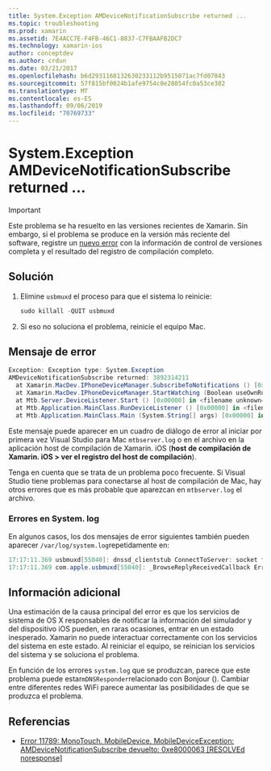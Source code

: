 ```yaml
---
title: System.Exception AMDeviceNotificationSubscribe returned ...
ms.topic: troubleshooting
ms.prod: xamarin
ms.assetid: 7E4ACC7E-F4FB-46C1-8837-C7FBAAFB2DC7
ms.technology: xamarin-ios
author: conceptdev
ms.author: crdun
ms.date: 03/21/2017
ms.openlocfilehash: b6d2931168132630233112b9515071ac7fd07843
ms.sourcegitcommit: 57f815bf0024b1afe9754c0e28054fc0a53ce302
ms.translationtype: MT
ms.contentlocale: es-ES
ms.lasthandoff: 09/06/2019
ms.locfileid: "70769733"
---
```

# <a name="systemexception-amdevicenotificationsubscribe-returned-"></a>System.Exception AMDeviceNotificationSubscribe returned ...

> [!IMPORTANT]
> Este problema se ha resuelto en las versiones recientes de Xamarin. Sin embargo, si el problema se produce en la versión más reciente del software, registre un [nuevo error](~/cross-platform/troubleshooting/questions/howto-file-bug.md) con la información de control de versiones completa y el resultado del registro de compilación completo.

## <a name="fix"></a>Solución

1. Elimine `usbmuxd` el proceso para que el sistema lo reinicie:

    ```csharp
    sudo killall -QUIT usbmuxd
    ```

2. Si eso no soluciona el problema, reinicie el equipo Mac.

## <a name="error-message"></a>Mensaje de error

```csharp
Exception: Exception type: System.Exception
AMDeviceNotificationSubscribe returned: 3892314211
  at Xamarin.MacDev.IPhoneDeviceManager.SubscribeToNotifications () [0x00000] in <filename unknown="">:0
  at Xamarin.MacDev.IPhoneDeviceManager.StartWatching (Boolean useOwnRunloop) [0x00000] in <filename unknown="">:0
  at Mtb.Server.DeviceListener.Start () [0x00000] in <filename unknown="">:0
  at Mtb.Application.MainClass.RunDeviceListener () [0x00000] in <filename unknown="">:0
  at Mtb.Application.MainClass.Main (System.String[] args) [0x00000] in <filename unknown="">:0
```

Este mensaje puede aparecer en un cuadro de diálogo de error al iniciar por primera vez Visual Studio para Mac `mtbserver.log` o en el archivo en la aplicación host de compilación de Xamarin. iOS (**host de compilación de Xamarin. iOS > ver el registro del host de compilación**).

Tenga en cuenta que se trata de un problema poco frecuente. Si Visual Studio tiene problemas para conectarse al host de compilación de Mac, hay otros errores que es más probable que aparezcan en `mtbserver.log` el archivo.

### <a name="errors-in-systemlog"></a>Errores en System. log

En algunos casos, los dos mensajes de error siguientes también pueden aparecer `/var/log/system.log`repetidamente en:

```csharp
17:17:11.369 usbmuxd[55040]: dnssd_clientstub ConnectToServer: socket failed 24 Too many open files
17:17:11.369 com.apple.usbmuxd[55040]: _BrowseReplyReceivedCallback Error doing DNSServiceResolve(): -65539
```

## <a name="additional-information"></a>Información adicional

Una estimación de la causa principal del error es que los servicios de sistema de OS X responsables de notificar la información del simulador y del dispositivo iOS pueden, en raras ocasiones, entrar en un estado inesperado. Xamarin no puede interactuar correctamente con los servicios del sistema en este estado. Al reiniciar el equipo, se reinician los servicios del sistema y se soluciona el problema.

En función de los errores `system.log` que se produzcan, parece que este problema puede estar`mDNSResponder`relacionado con Bonjour (). Cambiar entre diferentes redes WiFi parece aumentar las posibilidades de que se produzca el problema.

## <a name="references"></a>Referencias

* [Error 11789: MonoTouch. MobileDevice. MobileDeviceException: AMDeviceNotificationSubscribe devuelto: 0xe8000063 [RESOLVEd noresponse]](https://bugzilla.xamarin.com/show_bug.cgi?id=11789)
